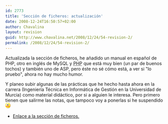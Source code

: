 ```yaml
---
id: 2773
title: 'Sección de ficheros: actualización'
date: 2008-12-24T16:50:57+02:00
author: Chavalina
layout: revision
guid: http://www.chavalina.net/2008/12/24/54-revision-2/
permalink: /2008/12/24/54-revision-2/
---
```

Actualizada la sección de ficheros, he añadido un manual en español de PHP, otro en inglés de MySQL y <acronym title="Hypertext PreProcessor">PHP</acronym> que está muy bien (un par de buenos tochos) y también uno de ASP, pero éste no sé cómo está, a ver si "lo pruebo", ahora no hay mucho humor.

Y planeo subir algunas de las prácticas que he hecho hasta ahora en la carrera (Ingeniería Técnica en Informática de Gestión en la Universidad de Murcia) como material didáctico, por si a alguien le interesa. Pero primero tienen que salirme las notas, que tampoco voy a ponerlas si he suspendido![asqueado](/imagenes/emoticonos/asqueado.gif) 

  * <a href="ficheros/ficheros.php" target="_blank">Enlace a la sección de ficheros.</a>